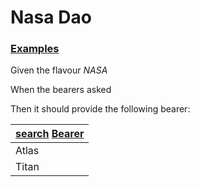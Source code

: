# Nasa Dao

### [Examples](- "shouldProvideNasaBearers")

Given the flavour _NASA_

When the bearers asked

Then it should provide the following bearer:


| [search][] [Bearer][match]   |
| ------------------------------ |
| Atlas                          |
| Titan                          |

[search]: - "c:verify-rows=#result:shouldProvideNasaBearers()"
[match]: - "?=#result.name"